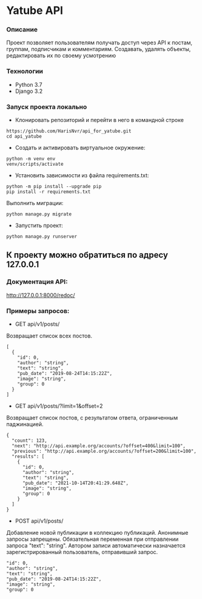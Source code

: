 # Yatube API

### Описание
Проект позволяет пользователям получать доступ через API к постам, группам, 
подписчикам и комментариям.
Создавать, удалять объекты, редактировать их по своему усмотрению
### Технологии
- Python 3.7
- Django 3.2

### Запуск проекта локально
- Клонировать репозиторий и перейти в него в командной строке
```
https://github.com/HarisNvr/api_for_yatube.git
cd api_yatube
```
- Cоздать и активировать виртуальное окружение:
```
python -m venv env
venv/scripts/activate
```
- Установить зависимости из файла requirements.txt:
```
python -m pip install --upgrade pip
pip install -r requirements.txt
```
Выполнить миграции:
```
python manage.py migrate
```
- Запустить проект:
```
python manage.py runserver
```
## К проекту можно обратиться по адресу 127.0.0.1


### Документация API:
http://127.0.0.1:8000/redoc/

### Примеры запросов:
- GET api/v1/posts/

Возвращает список всех постов.

```
[
  {
    "id": 0,
    "author": "string",
    "text": "string",
    "pub_date": "2019-08-24T14:15:22Z",
    "image": "string",
    "group": 0
  }
]
```
- GET api/v1/posts/?limit=1&offset=2

Возвращает список постов, с результатом ответа, ограниченным паджинацией.

```
{
  "count": 123,
  "next": "http://api.example.org/accounts/?offset=400&limit=100",
  "previous": "http://api.example.org/accounts/?offset=200&limit=100",
  "results": [
    {
      "id": 0,
      "author": "string",
      "text": "string",
      "pub_date": "2021-10-14T20:41:29.648Z",
      "image": "string",
      "group": 0
    }
  ]
}
```

- POST api/v1/posts/

Добавление новой публикации в коллекцию публикаций. Анонимные запросы запрещены.
Обязательная переменная при отправлении запроса "text": "string". Автором
записи автоматически назначается зарегистрированный пользователь, отправивший 
запрос.

```
"id": 0,
"author": "string",
"text": "string",
"pub_date": "2019-08-24T14:15:22Z",
"image": "string",
"group": 0
```
